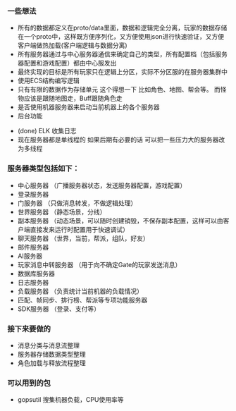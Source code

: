 ### 一些想法
* 所有的数据都定义在proto/data里面，数据和逻辑完全分离，玩家的数据存储在一个proto中，这样既方便序列化，又方便使用json进行快速验证，又方便客户端做热加载(客户端逻辑与数据分离)
* 所有服务器通过与中心服务器通信来确定自己的类型，所有配置档（包括服务器配置和游戏配置）都由中心服发出
* 最终实现的目标是所有玩家只在逻辑上分区，实际不分区服的在服务器集群中
* 使用ECS结构编写逻辑
* 只有有限的数据作为存储单元 这个得想一下 比如角色、地图、帮会等。 而怪物应该是跟随地图走，Buff跟随角色走
* 是否使用机器服务器来启动当前机器上的各个服务器
* 后台功能
- (done) ELK 收集日志
- 现在服务器都是单线程的 如果后期有必要的话 可以把一些压力大的服务器改为多线程

### 服务器类型包括如下：
* 中心服务器 （广播服务器状态，发送服务器配置，游戏配置）
* 登录服务器
* 门服务器 （只做消息转发，不做逻辑处理）
* 世界服务器 （静态场景，分线）
* 副本服务器 （动态场景，可以随时创建销毁，不保存副本配置，这样可以由客户端直接发来运行时配置用于快速调试）
* 聊天服务器 （世界，当前，帮派，组队，好友）
* 邮件服务器
* AI服务器 
* 玩家消息中转服务器 （用于向不确定Gate的玩家发送消息）
* 数据库服务器
* 日志服务器
* 负载服务器 （负责统计当前机器的负载情况）
* 匹配、帧同步、排行榜、帮派等专项功能服务器
* SDK服务器 （登录、支付等）

### 接下来要做的
- 消息分类与消息流整理
- 服务器存储数据类型整理
- 角色加载与释放流程整理

### 可以用到的包
* gopsutil 搜集机器负载，CPU使用率等
